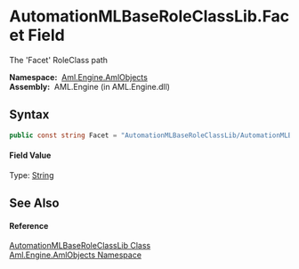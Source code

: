 AutomationMLBaseRoleClassLib.Facet Field
========================================
The 'Facet' RoleClass path

  **Namespace:**  [Aml.Engine.AmlObjects][1]  
  **Assembly:**  AML.Engine (in AML.Engine.dll)

Syntax
------

```csharp
public const string Facet = "AutomationMLBaseRoleClassLib/AutomationMLBaseRole/Facet"
```

#### Field Value
Type: [String][2]

See Also
--------

#### Reference
[AutomationMLBaseRoleClassLib Class][3]  
[Aml.Engine.AmlObjects Namespace][1]  

[1]: ../README.md
[2]: https://docs.microsoft.com/dotnet/api/system.string
[3]: README.md
[4]: https://www.automationml.org
[5]: ../../icons/logoShade.png